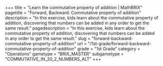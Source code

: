 +++
title = "Learn the commutative property of addition | MathBRIX"
pagetitle = "Forward, Backward: Commutative property of addition"
description = "In this exercise, kids learn about the commutative property of addition, discovering that numbers can be added in any order to get the same result."
pagedescription = "In this exercise, kids learn about the commutative property of addition, discovering that numbers can be added in any order to get the same result."
slug = "forward-backward-commutative-property-of-addition"
url = "/1st-grade/forward-backward-commutative-property-of-addition"
grade = "1st Grade"
category = "Operations"
gametype = "BRIX_MASTER"
subgametype = "COMMUTATIVE_IN_20_2_NUMBERS_ALT"
+++